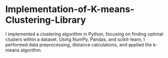 # Implementation-of-K-means-Clustering-Library
I implemented a clustering algorithm in Python, focusing on finding optimal clusters within a dataset. Using NumPy, Pandas, and scikit-learn, I performed data preprocessing, distance calculations, and applied the k-means algorithm.
